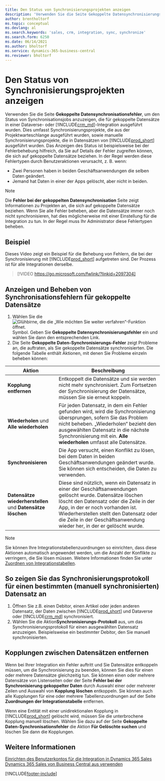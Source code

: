```yaml
---
title: Den Status von Synchronisierungsprojekten anzeigen
description: 'Verwenden Sie die Seite Gekoppelte Datensynchronisierungsfehler, um den Status der Synchronisierungsaufträge anzuzeigen, die für gekoppelte Datensätze in Integrationen ausgeführt wurden.'
author: brentholtorf
ms.topic: conceptual
ms.devlang: al
ms.search.keywords: 'sales, crm, integration, sync, synchronize'
ms.search.form: 6250
ms.date: 06/14/2021
ms.author: bholtorf
ms.service: dynamics-365-business-central
ms.reviewer: bholtorf
---
```


# Den Status von Synchronisierungsprojekten anzeigen


Verwenden Sie die Seite **Gekoppelte Datensynchronisationsfehler**, um den Status von Synchronisationsjobs anzuzeigen, die für gekoppelte Datensätze in einer Dataverse- oder [!INCLUDE[crm_md](includes/crm_md.md)]-Integration ausgeführt wurden. Dies umfasst Synchronisierungsprojekte, die aus der Projektwarteschlange ausgeführt wurden, sowie manuelle Synchronisierungsprojekte, die in Datensätzen von [!INCLUDE[prod_short](includes/prod_short.md)] ausgeführt wurden. Das Anzeigen des Status ist beispielsweise bei der Fehlerbehebung hilfreich, da Sie auf Details der Fehler zugreifen können, die sich auf gekoppelte Datensätze beziehen. In der Regel werden diese Fehlertypen durch Benutzeraktionen verursacht, z. B. wenn:  

* Zwei Personen haben in beiden Geschäftsanwendungen die selben Daten geändert.
* Jemand hat Daten in einer der Apps gelöscht, aber nicht in beiden.

> [!Note]
> Die **Fehler bei der gekoppelten Datensynchronisation** Seite zeigt Informationen zu Projekten an, die sich auf gekoppelte Datensätze beziehen. Wenn Sie alle Fehler beheben, aber die Datensätze immer noch nicht synchronisieren, hat dies möglicherweise mit einer Einstellung für die Integration zu tun. In der Regel muss Ihr Administrator diese Fehlertypen beheben.   

## Beispiel
Dieses Video zeigt ein Beispiel für die Behebung von Fehlern, die bei der Synchronisierung mit [!INCLUDE[prod_short](includes/cds_long_md.md)] aufgetreten sind. Der Prozess ist für alle Integrationen derselbe. 

> [!VIDEO https://go.microsoft.com/fwlink/?linkid=2097304]


## Anzeigen und Beheben von Synchronisationsfehlern für gekoppelte Datensätze
1. Wählen Sie die ![Glühbirne, die die „Wie möchten Sie weiter verfahren“-Funktion öffnet.](media/ui-search/search_small.png "Tell me-Funktion") Symbol. Geben Sie **Gekoppelte Datensynchronisierungsfehler** ein und wählen Sie dann den entsprechenden Link.
2. Die Seite **Gekoppelte Daten-Synchronisierungs-Fehler** zeigt Probleme an, die auftraten, als Sie gekoppelte Datensätze synchronisierten. Die folgende Tabelle enthält Aktionen, mit denen Sie Probleme einzeln beheben können:

|Aktion|Beschreibung|
|----|----|
|**Kopplung entfernen**|Entkoppelt die Datensätze und sie werden nicht mehr synchronisiert. Zum Fortsetzen der Synchronisierung der Datensätze, müssen Sie sie erneut koppeln. |
|**Wiederholen** und **Alle wiederholen**|Für jeden Datensatz, in dem ein Fehler gefunden wird, wird die Synchronisierung übersprungen, sofern Sie das Problem nicht beheben. „Wiederholen“ bezieht den ausgewählten Datensatz in die nächste Synchronisierung mit ein. **Alle wiederholen** umfasst alle Datensätze.|
|**Synchronisieren**|Die App versucht, einen Konflikt zu lösen, bei dem Daten in beiden Geschäftsanwendungen geändert wurde. Sie können sich entscheiden, die Daten zu verwenden.|
|**Datensätze wiederherstellen** und **Datensätze löschen**|Diese sind nützlich, wenn ein Datensatz in einer der Geschäftsanwendungen gelöscht wurde. Datensätze löschen löscht den Datensatz oder die Zeile in der App, in der er noch vorhanden ist. Wiederherstellen stellt den Datensatz oder die Zeile in der Geschäftsanwendung wieder her, in der er gelöscht wurde.|

> [!NOTE]
> Sie können Ihre Integrationstabellenzuordnungen so einrichten, dass diese Aktionen automatisch angewendet werden, um die Anzahl der Konflikte zu verringern, die Sie lösen müssen. Weitere Informationen finden Sie unter [Zuordnen von Integrationstabellen](admin-how-to-modify-table-mappings-for-synchronization.md#mapping-integration-tables).

## So zeigen Sie das Synchronisierungsprotokoll für einen bestimmten (manuell synchronisierten) Datensatz an
1. Öffnen Sie z.B. einen Debitor, einen Artikel oder jeden anderen Datensatz, der Daten zwischen [!INCLUDE[prod_short](includes/prod_short.md)] und Dataverse oder [!INCLUDE[crm_md](includes/crm_md.md)] synchronisiert.
2. Wählen Sie die Aktion**Synchronisierungs-Protokoll** aus, um das Synchronisierungsprotokoll für einen ausgewählten Datensatz anzuzeigen. Beispielsweise ein bestimmter Debitor, den Sie manuell synchronisierten.

## Kopplungen zwischen Datensätzen entfernen
Wenn bei Ihrer Integration ein Fehler auftritt und Sie Datensätze entkoppeln müssen, um die Synchronisierung zu beenden, können Sie dies für einen oder mehrere Datensätze gleichzeitig tun. Sie können einen oder mehrere Datensätze von Listenseiten oder der Seite **Fehler bei der Synchronisierung gekoppelter Daten** durch Auswahl einer oder mehrerer Zeilen und Auswahl von **Kopplung löschen** entkoppeln. Sie können auch alle Kupplungen für eine oder mehrere Tabellenzuordnungen auf der Seite **Zuordnungen der Integrationstabelle** entfernen. 

Wenn eine Entität mit einer unidirektionalen Kopplung in [!INCLUDE[prod_short](includes/prod_short.md)] gelöscht wird, müssen Sie die unterbrochene Kopplung manuell löschen. Wählen Sie dazu auf der Seite **Gekoppelte Daten-Synchronisationsfehler** die Aktion **Für Gelöschte suchen** und löschen Sie dann die Kopplungen.

## Weitere Informationen  
[Einrichten des Benutzerkontos für die Integration in Dynamics 365 Sales](admin-setting-up-integration-with-dynamics-sales.md)  
[Dynamics 365 Sales von Business Central aus verwenden](marketing-integrate-dynamicscrm.md)


[!INCLUDE[footer-include](includes/footer-banner.md)]